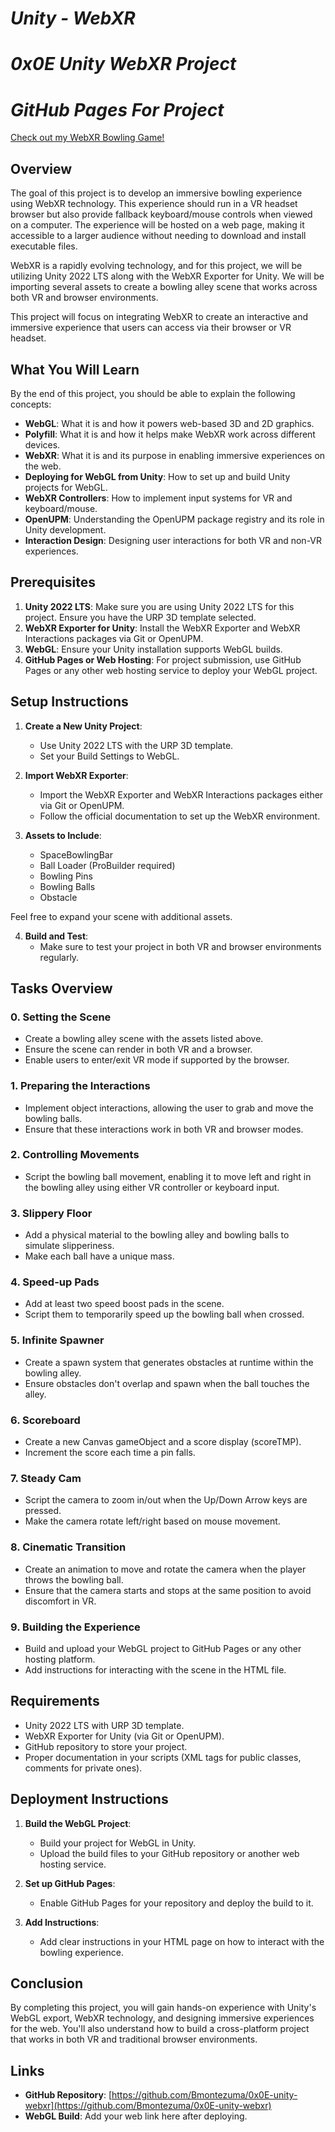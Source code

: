 # ***Unity - WebXR***

# ***0x0E Unity WebXR Project***

# ***GitHub Pages For Project***
[Check out my WebXR Bowling Game!](https://bmontezuma.github.io/0x0E-unity-webxr/)

## Overview

The goal of this project is to develop an immersive bowling experience using WebXR technology. This experience should run in a VR headset browser but also provide fallback keyboard/mouse controls when viewed on a computer. The experience will be hosted on a web page, making it accessible to a larger audience without needing to download and install executable files.

WebXR is a rapidly evolving technology, and for this project, we will be utilizing Unity 2022 LTS along with the WebXR Exporter for Unity. We will be importing several assets to create a bowling alley scene that works across both VR and browser environments.

This project will focus on integrating WebXR to create an interactive and immersive experience that users can access via their browser or VR headset.

## What You Will Learn

By the end of this project, you should be able to explain the following concepts:

- **WebGL**: What it is and how it powers web-based 3D and 2D graphics.
- **Polyfill**: What it is and how it helps make WebXR work across different devices.
- **WebXR**: What it is and its purpose in enabling immersive experiences on the web.
- **Deploying for WebGL from Unity**: How to set up and build Unity projects for WebGL.
- **WebXR Controllers**: How to implement input systems for VR and keyboard/mouse.
- **OpenUPM**: Understanding the OpenUPM package registry and its role in Unity development.
- **Interaction Design**: Designing user interactions for both VR and non-VR experiences.

## Prerequisites

1. **Unity 2022 LTS**: Make sure you are using Unity 2022 LTS for this project. Ensure you have the URP 3D template selected.
2. **WebXR Exporter for Unity**: Install the WebXR Exporter and WebXR Interactions packages via Git or OpenUPM.
3. **WebGL**: Ensure your Unity installation supports WebGL builds.
4. **GitHub Pages or Web Hosting**: For project submission, use GitHub Pages or any other web hosting service to deploy your WebGL project.

## Setup Instructions

1. **Create a New Unity Project**:
   - Use Unity 2022 LTS with the URP 3D template.
   - Set your Build Settings to WebGL.
   
2. **Import WebXR Exporter**:
   - Import the WebXR Exporter and WebXR Interactions packages either via Git or OpenUPM.
   - Follow the official documentation to set up the WebXR environment.

3. **Assets to Include**:
   - SpaceBowlingBar
   - Ball Loader (ProBuilder required)
   - Bowling Pins
   - Bowling Balls
   - Obstacle

Feel free to expand your scene with additional assets.

4. **Build and Test**:
   - Make sure to test your project in both VR and browser environments regularly.

## Tasks Overview

### 0. Setting the Scene

- Create a bowling alley scene with the assets listed above.
- Ensure the scene can render in both VR and a browser.
- Enable users to enter/exit VR mode if supported by the browser.

### 1. Preparing the Interactions

- Implement object interactions, allowing the user to grab and move the bowling balls.
- Ensure that these interactions work in both VR and browser modes.

### 2. Controlling Movements

- Script the bowling ball movement, enabling it to move left and right in the bowling alley using either VR controller or keyboard input.

### 3. Slippery Floor

- Add a physical material to the bowling alley and bowling balls to simulate slipperiness.
- Make each ball have a unique mass.

### 4. Speed-up Pads

- Add at least two speed boost pads in the scene.
- Script them to temporarily speed up the bowling ball when crossed.

### 5. Infinite Spawner

- Create a spawn system that generates obstacles at runtime within the bowling alley.
- Ensure obstacles don't overlap and spawn when the ball touches the alley.

### 6. Scoreboard

- Create a new Canvas gameObject and a score display (scoreTMP).
- Increment the score each time a pin falls.

### 7. Steady Cam

- Script the camera to zoom in/out when the Up/Down Arrow keys are pressed.
- Make the camera rotate left/right based on mouse movement.

### 8. Cinematic Transition

- Create an animation to move and rotate the camera when the player throws the bowling ball.
- Ensure that the camera starts and stops at the same position to avoid discomfort in VR.

### 9. Building the Experience

- Build and upload your WebGL project to GitHub Pages or any other hosting platform.
- Add instructions for interacting with the scene in the HTML file.

## Requirements

- Unity 2022 LTS with URP 3D template.
- WebXR Exporter for Unity (via Git or OpenUPM).
- GitHub repository to store your project.
- Proper documentation in your scripts (XML tags for public classes, comments for private ones).

## Deployment Instructions

1. **Build the WebGL Project**:
   - Build your project for WebGL in Unity.
   - Upload the build files to your GitHub repository or another web hosting service.
   
2. **Set up GitHub Pages**:
   - Enable GitHub Pages for your repository and deploy the build to it.
   
3. **Add Instructions**:
   - Add clear instructions in your HTML page on how to interact with the bowling experience.

## Conclusion

By completing this project, you will gain hands-on experience with Unity's WebGL export, WebXR technology, and designing immersive experiences for the web. You'll also understand how to build a cross-platform project that works in both VR and traditional browser environments.

## Links

- **GitHub Repository**: [https://github.com/Bmontezuma/0x0E-unity-webxr](https://github.com/Bmontezuma/0x0E-unity-webxr)
- **WebGL Build**: Add your web link here after deploying.



